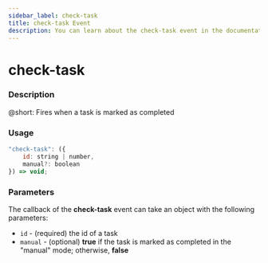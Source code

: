 ```yaml
---
sidebar_label: check-task
title: check-task Event
description: You can learn about the check-task event in the documentation of the DHTMLX JavaScript To Do List library. Browse developer guides and API reference, try out code examples and live demos, and download a free 30-day evaluation version of DHTMLX To Do List.
---
```


# check-task

### Description

@short: Fires when a task is marked as completed

### Usage

~~~js
"check-task": ({
    id: string | number,
    manual?: boolean
}) => void;
~~~

### Parameters

The callback of the **check-task** event can take an object with the following parameters:

- `id` - (required) the id of a task
- `manual` - (optional) **true** if the task is marked as completed in the "manual" mode; otherwise, **false**